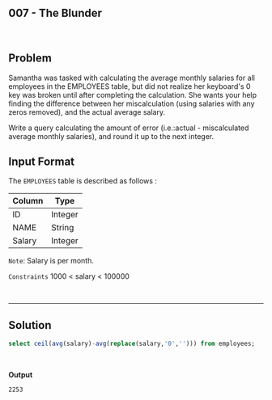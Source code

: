 ## 007 - The Blunder
<br>

## Problem
Samantha was tasked with calculating the average monthly salaries for all employees in the EMPLOYEES table, but did not realize her keyboard's  0 key was broken until after completing the calculation. She wants your help finding the difference between her miscalculation (using salaries with any zeros removed), and the actual average salary.

Write a query calculating the amount of error (i.e.:actual - miscalculated  average monthly salaries), and round it up to the next integer.

## Input Format

The `EMPLOYEES` table is described as follows :


|  Column | Type |
|---|---|
| ID  | Integer |
| NAME | String  |
| Salary  | Integer |


`Note`: Salary is per month.

`Constraints`
1000 < salary < 100000


<br>

---

## Solution


```SQL
select ceil(avg(salary)-avg(replace(salary,'0',''))) from employees;

```

<br>

**Output**

```
2253
```